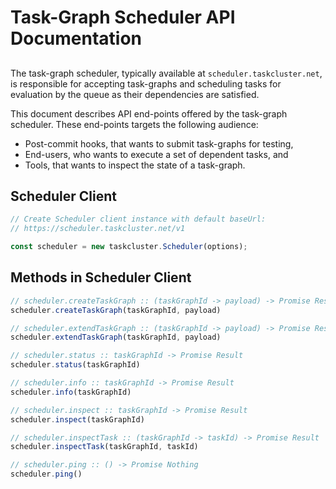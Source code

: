 # Task-Graph Scheduler API Documentation

##

The task-graph scheduler, typically available at
`scheduler.taskcluster.net`, is responsible for accepting task-graphs and
scheduling tasks for evaluation by the queue as their dependencies are
satisfied.

This document describes API end-points offered by the task-graph
scheduler. These end-points targets the following audience:
 * Post-commit hooks, that wants to submit task-graphs for testing,
 * End-users, who wants to execute a set of dependent tasks, and
 * Tools, that wants to inspect the state of a task-graph.

## Scheduler Client

```js
// Create Scheduler client instance with default baseUrl:
// https://scheduler.taskcluster.net/v1

const scheduler = new taskcluster.Scheduler(options);
```

## Methods in Scheduler Client

```js
// scheduler.createTaskGraph :: (taskGraphId -> payload) -> Promise Result
scheduler.createTaskGraph(taskGraphId, payload)
```

```js
// scheduler.extendTaskGraph :: (taskGraphId -> payload) -> Promise Result
scheduler.extendTaskGraph(taskGraphId, payload)
```

```js
// scheduler.status :: taskGraphId -> Promise Result
scheduler.status(taskGraphId)
```

```js
// scheduler.info :: taskGraphId -> Promise Result
scheduler.info(taskGraphId)
```

```js
// scheduler.inspect :: taskGraphId -> Promise Result
scheduler.inspect(taskGraphId)
```

```js
// scheduler.inspectTask :: (taskGraphId -> taskId) -> Promise Result
scheduler.inspectTask(taskGraphId, taskId)
```

```js
// scheduler.ping :: () -> Promise Nothing
scheduler.ping()
```

